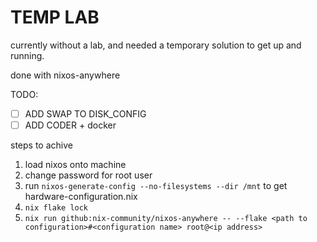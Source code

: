 # TEMP LAB

currently without a lab, and needed a temporary solution to get up and running.

done with nixos-anywhere 

TODO: 
- [ ] ADD SWAP TO DISK_CONFIG
- [ ] ADD CODER + docker

steps to achive
1. load nixos onto machine
2. change password for root user
3. run `nixos-generate-config --no-filesystems --dir /mnt` to get hardware-configuration.nix
4. `nix flake lock`
5.  `nix run github:nix-community/nixos-anywhere -- --flake <path to configuration>#<configuration name> root@<ip address>`

